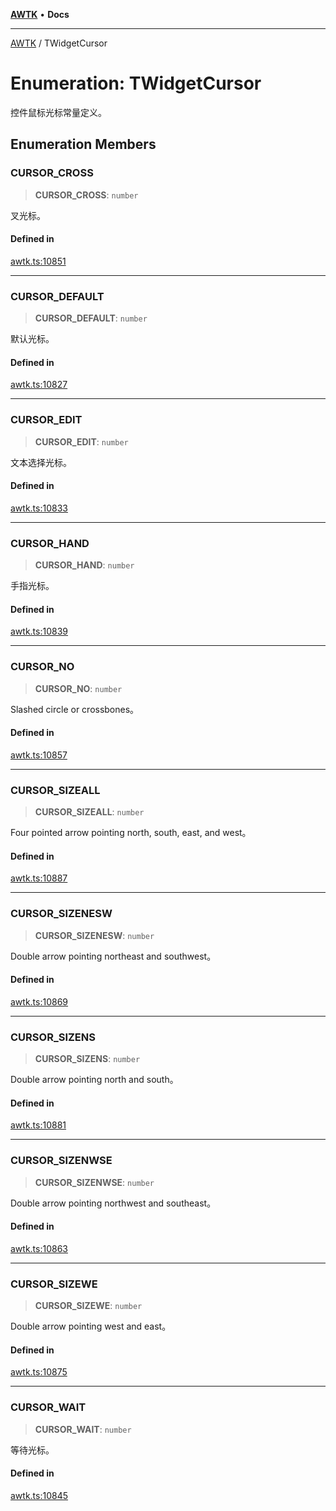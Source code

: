 [**AWTK**](../README.md) • **Docs**

***

[AWTK](../globals.md) / TWidgetCursor

# Enumeration: TWidgetCursor

控件鼠标光标常量定义。

## Enumeration Members

### CURSOR\_CROSS

> **CURSOR\_CROSS**: `number`

叉光标。

#### Defined in

[awtk.ts:10851](https://github.com/zlgopen/awtk-binding/blob/a700388ad7cc060c10001c4cf776a40433e0a4e7/tools/code_gen/js/output/awtk.ts#L10851)

***

### CURSOR\_DEFAULT

> **CURSOR\_DEFAULT**: `number`

默认光标。

#### Defined in

[awtk.ts:10827](https://github.com/zlgopen/awtk-binding/blob/a700388ad7cc060c10001c4cf776a40433e0a4e7/tools/code_gen/js/output/awtk.ts#L10827)

***

### CURSOR\_EDIT

> **CURSOR\_EDIT**: `number`

文本选择光标。

#### Defined in

[awtk.ts:10833](https://github.com/zlgopen/awtk-binding/blob/a700388ad7cc060c10001c4cf776a40433e0a4e7/tools/code_gen/js/output/awtk.ts#L10833)

***

### CURSOR\_HAND

> **CURSOR\_HAND**: `number`

手指光标。

#### Defined in

[awtk.ts:10839](https://github.com/zlgopen/awtk-binding/blob/a700388ad7cc060c10001c4cf776a40433e0a4e7/tools/code_gen/js/output/awtk.ts#L10839)

***

### CURSOR\_NO

> **CURSOR\_NO**: `number`

Slashed circle or crossbones。

#### Defined in

[awtk.ts:10857](https://github.com/zlgopen/awtk-binding/blob/a700388ad7cc060c10001c4cf776a40433e0a4e7/tools/code_gen/js/output/awtk.ts#L10857)

***

### CURSOR\_SIZEALL

> **CURSOR\_SIZEALL**: `number`

Four pointed arrow pointing north, south, east, and west。

#### Defined in

[awtk.ts:10887](https://github.com/zlgopen/awtk-binding/blob/a700388ad7cc060c10001c4cf776a40433e0a4e7/tools/code_gen/js/output/awtk.ts#L10887)

***

### CURSOR\_SIZENESW

> **CURSOR\_SIZENESW**: `number`

Double arrow pointing northeast and southwest。

#### Defined in

[awtk.ts:10869](https://github.com/zlgopen/awtk-binding/blob/a700388ad7cc060c10001c4cf776a40433e0a4e7/tools/code_gen/js/output/awtk.ts#L10869)

***

### CURSOR\_SIZENS

> **CURSOR\_SIZENS**: `number`

Double arrow pointing north and south。

#### Defined in

[awtk.ts:10881](https://github.com/zlgopen/awtk-binding/blob/a700388ad7cc060c10001c4cf776a40433e0a4e7/tools/code_gen/js/output/awtk.ts#L10881)

***

### CURSOR\_SIZENWSE

> **CURSOR\_SIZENWSE**: `number`

Double arrow pointing northwest and southeast。

#### Defined in

[awtk.ts:10863](https://github.com/zlgopen/awtk-binding/blob/a700388ad7cc060c10001c4cf776a40433e0a4e7/tools/code_gen/js/output/awtk.ts#L10863)

***

### CURSOR\_SIZEWE

> **CURSOR\_SIZEWE**: `number`

Double arrow pointing west and east。

#### Defined in

[awtk.ts:10875](https://github.com/zlgopen/awtk-binding/blob/a700388ad7cc060c10001c4cf776a40433e0a4e7/tools/code_gen/js/output/awtk.ts#L10875)

***

### CURSOR\_WAIT

> **CURSOR\_WAIT**: `number`

等待光标。

#### Defined in

[awtk.ts:10845](https://github.com/zlgopen/awtk-binding/blob/a700388ad7cc060c10001c4cf776a40433e0a4e7/tools/code_gen/js/output/awtk.ts#L10845)
